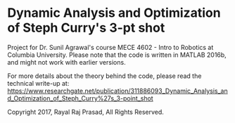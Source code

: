 # Dynamic Analysis and Optimization of Steph Curry's 3-pt shot

Project for Dr. Sunil Agrawal's course MECE 4602 - Intro to Robotics at Columbia University. 
Please note that the code is written in MATLAB 2016b, and might not work with earlier versions.

For more details about the theory behind the code, please read the technical write-up at:
https://www.researchgate.net/publication/311886093_Dynamic_Analysis_and_Optimization_of_Steph_Curry%27s_3-point_shot

Copyright 2017, Rayal Raj Prasad, All Rights Reserved.
